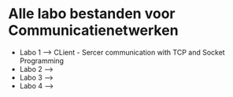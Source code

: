  # Alle labo bestanden voor Communicatienetwerken
  - Labo 1 --> CLient - Sercer communication with TCP and Socket Programming
  - Labo 2 -->
  - Labo 3 -->
  - Labo 4 -->